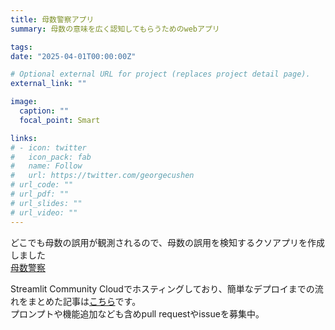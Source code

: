 ```yaml
---
title: 母数警察アプリ
summary: 母数の意味を広く認知してもらうためのwebアプリ

tags:
date: "2025-04-01T00:00:00Z"

# Optional external URL for project (replaces project detail page).
external_link: ""

image:
  caption: ""
  focal_point: Smart

links:
# - icon: twitter
#   icon_pack: fab
#   name: Follow
#   url: https://twitter.com/georgecushen
# url_code: ""
# url_pdf: ""
# url_slides: ""
# url_video: ""
---
```


どこでも母数の誤用が観測されるので、母数の誤用を検知するクソアプリを作成しました  
[母数警察](https://bosu-police.streamlit.app/)

Streamlit Community Cloudでホスティングしており、簡単なデプロイまでの流れをまとめた記事は[こちら](https://www.yuyakaneta.page/post/streamlit_cloud/)です。  
プロンプトや機能追加なども含めpull requestやissueを募集中。
